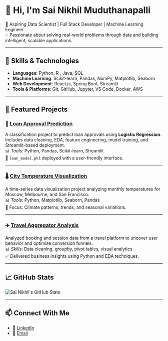 # 👋 Hi, I'm Sai Nikhil Muduthanapalli

🎯 Aspiring Data Scientist | Full Stack Developer | Machine Learning Engineer  
💡 Passionate about solving real-world problems through data and building intelligent, scalable applications.

---

## 📌 Skills & Technologies

- **Languages**: Python, R , Java, SQL  
- **Machine Learning**: Scikit-learn, Pandas, NumPy, Matplotlib, Seaborn  
- **Web Development**: React.js, Spring Boot, Streamlit  
- **Tools & Platforms**: Git, GitHub, Jupyter, VS Code, Docker, AWS

---

## 🚀 Featured Projects

### 🏦 [Loan Approval Prediction](https://github.com/Sainikhil99/loan-approval-prediction)
A classification project to predict loan approvals using **Logistic Regression**. Includes data cleaning, EDA, feature engineering, model training, and Streamlit-based deployment.  
📊 *Tools*: Python, Pandas, Scikit-learn, Streamlit  
📁 `loan_model.pkl` deployed with a user-friendly interface.

---

### 🌡️ [City Temperature Visualization](https://github.com/Sainikhil99/City-Temperature)
A time-series data visualization project analyzing monthly temperatures for Moscow, Melbourne, and San Francisco.  
📊 *Tools*: Python, Matplotlib, Seaborn, Pandas  
🎯 Focus: Climate patterns, trends, and seasonal variations.

---

### ✈️ [Travel Aggregator Analysis](https://github.com/Sainikhil99/Travel-Aggregator-Analysis)
Analyzed booking and session data from a travel platform to uncover user behavior and optimize conversion funnels.  
📊 *Skills*: Data cleaning, groupby, pivot tables, visual analytics  
✅ Delivered business insights using Python and EDA techniques.

---

## 📈 GitHub Stats

![Sai Nikhil's GitHub Stats](https://github-readme-stats.vercel.app/api?username=Sainikhil99&show_icons=true&theme=radical)

---

## 📫 Connect With Me

- 🔗 [LinkedIn](https://www.linkedin.com/in/sainikhil0009)
- 📧 [Email](mailto:smuduthanapalli@example.com)
